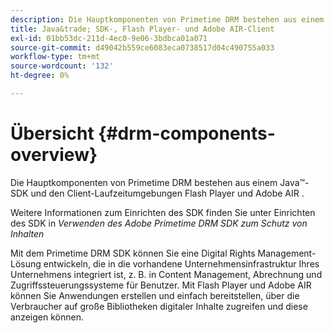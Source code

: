 ```yaml
---
description: Die Hauptkomponenten von Primetime DRM bestehen aus einem Java&trade-, SDK- und den Flash Player- und Adobe AIR-Client-Laufzeitumgebungen.
title: Java&trade; SDK-, Flash Player- und Adobe AIR-Client
exl-id: 01bb53dc-211d-4ec0-9e06-3bdbca01a071
source-git-commit: d49042b559ce6083eca0738517d04c490755a033
workflow-type: tm+mt
source-wordcount: '132'
ht-degree: 0%

---
```


# Übersicht {#drm-components-overview}

Die Hauptkomponenten von Primetime DRM bestehen aus einem Java™-SDK und den Client-Laufzeitumgebungen Flash Player und Adobe AIR .

Weitere Informationen zum Einrichten des SDK finden Sie unter Einrichten des SDK in *Verwenden des Adobe Primetime DRM SDK zum Schutz von Inhalten*

Mit dem Primetime DRM SDK können Sie eine Digital Rights Management-Lösung entwickeln, die in die vorhandene Unternehmensinfrastruktur Ihres Unternehmens integriert ist, z. B. in Content Management, Abrechnung und Zugriffssteuerungssysteme für Benutzer. Mit Flash Player und Adobe AIR können Sie Anwendungen erstellen und einfach bereitstellen, über die Verbraucher auf große Bibliotheken digitaler Inhalte zugreifen und diese anzeigen können.
